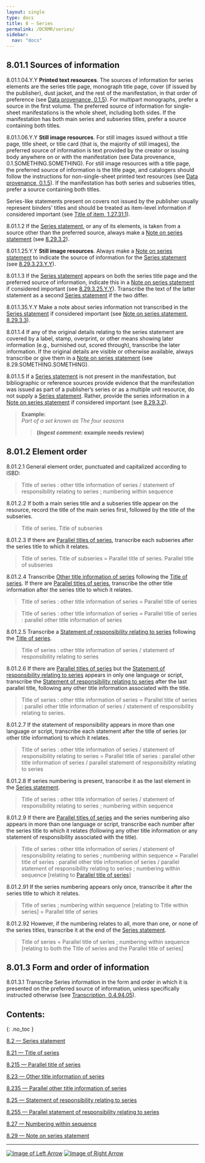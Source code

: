 ```yaml
---
layout: single
type: docs
title: 8 — Series
permalink: /DCRMR/series/
sidebar:
  nav: "docs"
---
```


## 8.01.1 Sources of information 

<a name="8.01.1.04.Y.Y">8.01.1.04.Y.Y</a> **Printed text resources**. The sources of information for series elements are the series title page, monograph title page, cover (if issued by the publisher), dust jacket, and the rest of the manifestation, in that order of preference (see [Data provenance, 0.1.5](/DCRMR/general-rules/Data-provenance/#015-sources-of-information)). For multipart monographs, prefer a source in the first volume. The preferred source of information for single-sheet manifestations is the whole sheet, including both sides. If the manifestation has both main series and subseries titles, prefer a source containing both titles. 

<a name="8.01.1.06.Y.Y">8.01.1.06.Y.Y</a> **Still image resources**. For still images issued without a title page, title sheet, or title card (that is, the majority of still images), the preferred source of information is text provided by the creator or issuing body anywhere on or with the manifestation (see Data provenance, 0.1.SOMETHING.SOMETHING). For still image resources with a title page, the preferred source of information is the title page, and catalogers should follow the instructions for non-single-sheet printed text resources (see [Data provenance, 0.1.5](/DCRMR/general-rules/Data-provenance/#015-sources-of-information)). If the manifestation has both series and subseries titles, prefer a source containing both titles. 

Series-like statements present on covers not issued by the publisher usually represent binders’ titles and should be treated as item-level information if considered important (see [Title of item, 1.27.31.1](/DCRMR/title/Title-of-item/#1.27.31.1)).

<a name="8.01.1.2">8.01.1.2</a> If the [Series statement](/DCRMR/series/Series-statement/), or any of its elements, is taken from a source other than the preferred source, always make a [Note on series statement](/DCRMR/series/Note-on-series-statement/) (see [8.29.3.2](/DCRMR/series/Note-on-series-statement/#8.29.3.2)).

<a name="8.01.1.25.Y.Y">8.01.1.25.Y.Y</a> **Still image resources**. Always make a [Note on series statement](/DCRMR/series/Note-on-series-statement/) to indicate the source of information for the [Series statement](/DCRMR/series/Series-statement/) (see [8.29.3.23.Y.Y](/DCRMR/series/Note-on-series-statement/#8.29.3.23.Y.Y)).

<a name="8.01.1.3">8.01.1.3</a> If the [Series statement](/DCRMR/series/Series-statement/) appears on both the series title page and the preferred source of information, indicate this in a [Note on series statement](/DCRMR/series/Note-on-series-statement/) if considered important (see [8.29.3.25.Y.Y](/DCRMR/series/Note-on-series-statement/#8.29.3.25.Y.Y)). Transcribe the text of the latter statement as a second [Series statement](/DCRMR/series/Series-statement/) if the two differ. 

<a name="8.01.1.35.Y.Y">8.01.1.35.Y.Y</a> Make a note about series information not transcribed in the [Series statement](/DCRMR/series/Series-statement/) if considered important (see [Note on series statement, 8.29.3.3](/DCRMR/series/Note-on-series-statement/#8.29.3.3)). 

<a name="8.01.1.4">8.01.1.4</a> If any of the original details relating to the series statement are covered by a label, stamp, overprint, or other means showing later information (e.g., burnished out, scored through), transcribe the later information. If the original details are visible or otherwise available, always transcribe or give them in a [Note on series statement](/DCRMR/series/Note-on-series-statement/) (see 8.29.SOMETHING.SOMETHING).

<a name="8.01.1.5">8.01.1.5</a> If a [Series statement](/DCRMR/series/Series-statement/) is not present in the manifestation, but bibliographic or reference sources provide evidence that the manifestation was issued as part of a publisher’s series or as a multiple unit resource, do not supply a [Series statement](/DCRMR/series/Series-statement/). Rather, provide the series information in a [Note on series statement](/DCRMR/series/Note-on-series-statement/) if considered important (see [8.29.3.2](/DCRMR/series/Note-on-series-statement/#8.29.3.2)). 

>**Example:**   
><CITE>Part of a set known as The four seasons</CITE>  
>>**(*Ingest comment*: example needs review)**

## 8.01.2 Element order

<a name="8.01.2.1">8.01.2.1</a> General element order, punctuated and capitalized according to ISBD:

>Title of series : other title information of series / statement of responsibility relating to series ; numbering within sequence

<a name="8.01.2.2">8.01.2.2</a> If both a main series title and a subseries title appear on the resource, record the title of the main series first, followed by the title of the subseries.

>Title of series. Title of subseries

<a name="8.01.2.3">8.01.2.3</a> If there are [Parallel titles of series](/DCRMR/series/Parallel-title-of-series/), transcribe each subseries after the series title to which it relates.

> Title of series. Title of subseries = Parallel title of series. Parallel title of subseries

<a name="8.01.2.4">8.01.2.4</a> Transcribe [Other title information of series](/DCRMR/series/Other-title-information-of-series/) following the [Title of series](/DCRMR/series/Title-of-series/). If there are [Parallel titles of series](/DCRMR/series/Parallel-title-of-series/), transcribe the other title information after the series title to which it relates.

>Title of series : other title information of series = Parallel title of series

>Title of series : other title information of series = Parallel title of series : parallel other title information of series

<a name="8.01.2.5">8.01.2.5</a> Transcribe a [Statement of responsibility relating to series](/DCRMR/series/Statement-of-responsibility-relating-to-series/) following the [Title of series](/DCRMR/series/Title-of-series/).

> Title of series : other title information of series / statement of responsibility relating to series

<a name="8.01.2.6">8.01.2.6</a> If there are [Parallel titles of series](/DCRMR/series/Parallel-title-of-series/) but the [Statement of responsibility relating to series](/DCRMR/series/Statement-of-responsibility-relating-to-series/) appears in only one language or script, transcribe the [Statement of responsibility relating to series](/DCRMR/series/Statement-of-responsibility-relating-to-series/) after the last parallel title, following any other title information associated with the title.

> Title of series : other title information of series = Parallel title of series : parallel other title information of series / statement of responsibility relating to series.

<a name="8.01.2.7">8.01.2.7</a> If the statement of responsibility appears in more than one language or script, transcribe each statement after the title of series (or other title information) to which it relates.

> Title of series : other title information of series / statement of responsibility relating to series = Parallel title of series : parallel other title information of series / parallel statement of responsibility relating to series

<a name="8.01.2.8">8.01.2.8</a> If series numbering is present, transcribe it as the last element in the [Series statement](/DCRMR/series/Series-statement/). 

> Title of series : other title information of series / statement of responsibility relating to series ; numbering within sequence

<a name="8.01.2.9">8.01.2.9</a> If there are [Parallel titles of series](/DCRMR/series/Parallel-title-of-series/) and the series numbering also appears in more than one language or script, transcribe each number after the series title to which it relates (following any other title information or any statement of responsibility associated with the title).

> Title of series : other title information of series / statement of responsibility relating to series ; numbering within sequence = Parallel title of series : parallel other title information of series / parallel statement of responsibility relating to series ; numbering within sequence [relating to [Parallel title of series](/DCRMR/series/Parallel-title-of-series/)]

<a name="8.01.2.91">8.01.2.91</a> If the series numbering appears only once, transcribe it after the series title to which it relates. 

> Title of series ; numbering within sequence [relating to Title within series] = Parallel title of series

<a name="8.01.2.92">8.01.2.92</a> However, if the numbering relates to all, more than one, or none of the series titles, transcribe it at the end of the [Series statement](/DCRMR/series/Series-statement/).

> Title of series = Parallel title of series ; numbering within sequence [relating to both the Title of series and the Parallel title of series]

## 8.01.3 Form and order of information 

<a name="8.01.3.1">8.01.3.1</a> Transcribe Series information in the form and order in which it is presented on the preferred source of information, unless specifically instructed otherwise (see [Transcription, 0.4.94.05](/DCRMR/general-rules/Transcription/#0.4.94.05)).

## Contents:
{: .no_toc }

[8.2 — Series statement](/DCRMR/series/Series-statement/)

[8.21 — Title of series](/DCRMR/series/Title-of-series/)

[8.215 — Parallel title of series](/DCRMR/series/Parallel-title-of-series/)

[8.23 — Other title information of series](/DCRMR/series/Other-title-information-of-series/)

[8.235 — Parallel other title information of series](/DCRMR/series/Parallel-other-title-information-of-series/)

[8.25 — Statement of responsibility relating to series](/DCRMR/series/Statement-of-responsibility-relating-to-series/)

[8.255 — Parallel statement of responsibility relating to series](/DCRMR/series/Parallel-statement-of-responsibility-relating-to-series/)

[8.27 — Numbering within sequence](/DCRMR/series/Numbering-within-sequence/)

[8.29 — Note on series statement](/DCRMR/series/Note-on-series-statement/)

---

[![Image of Left Arrow](https://rbms-bsc.github.io/DCRMR/assets/pictures/navigation/Arrow_Left.png "7.21 — Numbering of sequence")](/DCRMR/numbering-of-serials/Numbering-of-sequence/) [![Image of Right Arrow](https://rbms-bsc.github.io/DCRMR/assets/pictures/navigation/Arrow_Right.png "8 — Series statement")](/DCRMR/series/Series-statement/)
